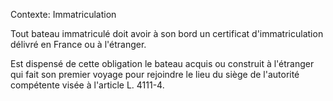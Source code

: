 Contexte: Immatriculation

Tout bateau immatriculé doit avoir à son bord un certificat d'immatriculation délivré en France ou à l'étranger.

Est dispensé de cette obligation le bateau acquis ou construit à l'étranger qui fait son premier voyage pour rejoindre le lieu du siège de l'autorité compétente visée à l'article L. 4111-4.